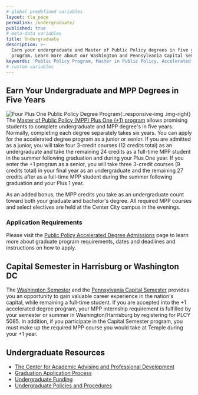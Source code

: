 ```yaml
---
# global predefined variables
layout: tla_page
permalink: /undergraduate/
published: true
# meta-data variables
title: Undergraduate
description: >-
  Earn your undergraduate and Master of Public Policy degrees in five years with Temple University’s Four Plus One Accelerated Degree
  program. Learn more about our Washington and Pennsylvania Capital Semester programs from the College of Liberal Arts!
keywords: 'Public Policy Program, Master in Public Policy, Accelerated Degree Program, Four Plus One Program'
# custom variables
---
```

## Earn Your Undergraduate and MPP Degrees in Five Years
![Four Plus One Public Policy Degree Program]({{site.baseurl}}/media/mpp-accelerated-degree-program-temple.png){:.responsive-img .img-right}
The [Master of Public Policy (MPP) Plus One (+1) program](https://liberalarts.temple.edu/ba-political-science-ms-public-policy) allows promising students to complete undergraduate and MPP degree's in five years. Normally, completing each degree separately takes six years. You can apply for the accelerated degree program as a junior or senior. If you are admitted as a junior, you will take four 3-credit courses (12 credits total) as an undergraduate and take the remaining 24 credits as a full-time MPP student in the summer following graduation and during your Plus One year. If you enter the +1 program as a senior, you will take three 3-credit courses (9 credits total) in your final year as an undergraduate and the remaining 27 credits after as a full-time MPP student during the summer following graduation and your Plus 1 year.

As an added bonus, the MPP credits you take as an undergraduate count toward both your graduate and bachelor's degree. All required MPP courses and select electives are held at the Center City campus in the evenings.

### Application Requirements
Please visit the [Public Policy Accelerated Degree Admissions](https://liberalarts.temple.edu/ba-political-science-ms-public-policy) page to learn more about graduate program requirements, dates and deadlines and instructions on how to apply.

## Capital Semester in Harrisburg or Washington DC
The [Washington Semester](https://www.cla.temple.edu/political-science/student-life/) and the [Pennsylvania Capital Semester](https://www.cla.temple.edu/political-science/student-life/) provides you an opportunity to gain valuable career experience in the nation's capital, while remaining a full-time student. If you are accepted into the +1 accelerated degree program, your MPP internship requirement is fulfilled by your semester or summer in Washington/Harrisburg by registering for PLCY 5085. In addition, if you participate in the Capital Semester program, you must make up the required MPP course you would take at Temple during your +1 year.

## Undergraduate Resources
- [The Center for Academic Advising and Professional Development](https://liberalarts.temple.edu/advising)
- [Graduation Application Process](http://www.temple.edu/registrar/students/graduation)
- [Undergraduate Funding](http://sfs.temple.edu/)
- [Undergraduate Policies and Procedures](http://bulletin.temple.edu/undergraduate/academic-policies/)

